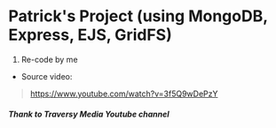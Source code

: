 # Patrick's Project (using MongoDB, Express, EJS, GridFS)

1. Re-code by me

- Source video:

> https://www.youtube.com/watch?v=3f5Q9wDePzY

##### Thank to Traversy Media Youtube channel

